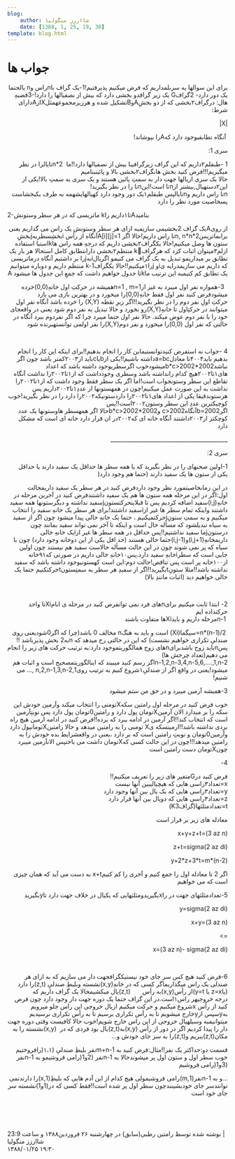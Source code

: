 ```yaml
---
blog:
    author: شااززز منگولیا
    date: [1388, 1, 25, 19, 30]
template: blog.html
---
```

# جواب ها

<div class="cnt">
<style>/*<![CDATA[*/
<!--
 /* Style Definitions */
 p.MsoNormal, li.MsoNormal, div.MsoNormal
	{mso-style-parent:"";
	margin:0cm;
	margin-bottom:.0001pt;
	mso-pagination:widow-orphan;
	font-size:12.0pt;
	font-family:"Times New Roman";
	mso-fareast-font-family:"Times New Roman";}
@page Section1
	{size:612.0pt 792.0pt;
	margin:72.0pt 90.0pt 72.0pt 90.0pt;
	mso-header-margin:35.4pt;
	mso-footer-margin:35.4pt;
	mso-paper-source:0;}
div.Section1
	{page:Section1;}
-->
/*]]>*/</style>
<p dir="rtl">براى این سوالها یه سرىلمداریم که فرض میکنیم پذیرفتیم!1-یک گراف باnراس وn یالحتما یک دور دارد- 2گرافG یک زیر گرافدو بخشى دارد که بیش از نصفیالها را دارد!-3قضیهِ هال: درگراف۲بخشى که از دو بخشِAوBتشکیل شده و هرزیرمجموعهمثلXازAداراى شرط:</p>
<p dir="rtl">|X|</p>
<div>
<p dir="rtl"> آنگاه تطابقیوجود دارد کهAرا بپوشاند!</p>
<p dir="rtl">سری 1:</p>
<p dir="rtl">1 -طبقلم۲داریم که این گراف زیرگرافیبا بیش از نصفیالها دارد!!ما  2*nتایالرا در نظر میگیریم!!!فرض کنید بخش هاىگراف۲بخشى بالا و پائینبنامیم<br/>حالا یک سرى ازیالها جهت دار به سمتِ پائین هستند و یک سرى به سمتِ بالا!یکى از این۲دستهیال,بیشتر ازnتا است!اینnتا را در نظر بگیرید!<br/>nتا راس داریم وnتایالپس طبقلم۱یک دور وجود دارد کهیالهایشهمه به طرف یکبخشاست پسخاصیت مورد نظر را دارد</p>
<p>2-ماتریسی که در هر سطر وستونش kتا۱داریم راAبنامید</p>
<p></p>
<p dir="rtl">از روىAیک گراف 2بخشیمى سازیمبه ازاى هر سطر وستونش یک راس می گذاریم یعنى براىماتریس2*n, n*nتا راس داریم!حالا اگر A[i][j]=1آنگاه از رأس iبخشِسطربهjبخشِ ستون ها وصل میکنیم!حالا یکگراف۲بخشى داریم که درجهِ همه راس هاkاستبا استفاده ازلم۳میتوان اثبات کرد که هرگرافkَ منتظم۲بخشى داراىتطابق کامل استحالا هر بار یک تطابق بر میداریمو تبدیل به یک گراف می کنیمو اگریالiبهjرا بر داشتیم آنگاه درماتریسی که داریم مى سازیمدرایه یiو jرا۱میکنیم!!حالا یکگرافk-1 منتظم داریم و دوباره میتوانیم یک تطابق کم کنیمبه این ترتیب ماkتا جدول خواهیم داشت که جمعِ این جدول ها میشود A</p>
</div>
<p dir="rtl">  3-همواره نفر اول میبرد به غیر ازn=1 , m=1همیشه در حرکتِ اول خانهِ(0,0)خرده میشودفرض کنید نفر اول فقط خانهِ(0,0)را میخورد و در بهترین بازى می بازد<br/>حرکتِ اولِ نفر دوم را در نظر بگیرید!!اگر زیرِ نقطه (X,Y) را خرده باشد آنگاه نفر اول میتوانند در حرکتِاول تا خانهِ(X,Y)رو بخورد و حالا تبدیل به نفر دوم شود یعنى در واقعجاى خود را با نفر دوم عوض میکند. حالا نفر اول حتما میبرد چرا که اگر نفردوم ببرد آنگاه در حالتى که نفر اول (0,0)را میخورد و نفر دوم(X,Y)را نفر اولمی توانستهبرنده شود</p>
<p dir="rtl"> </p>
<p dir="rtl">4 -جواب نه استفرض کنیدتوانستیماین کار را انجام بدهیم!!براى اینکه این کار را انجام بدهیم باید۴۰۰۴تا معادلa=bcداشته باشیم!!یکى ازbیاcباید از۲۰۰۳کمتر باشد چون اگر نباشدb*c&gt;2002*2002میشودخوب اگرسطریوجود داشته باشد که اعداد هاى۱تا۲۰۰۲هیچ کدام رانداشته باشد وسطری وجودداشت که از۱تا۲۰۰۲را نداشت آنگاه تقاطع این سطر وستونجواب است!اما اگر یک سطر فقط وجود داشت که از۱تا۲۰۰۲را نداشت به این صورت عمل میکنیم!چون در همهستونها از عددِ۱تا۲۰۰۲داریم پس هرستوندقیقا یکى از اعداد هاى۱تا۲۰۰۲را داردستونیکه۲۰۰۲را دارد را در نظر بگیرید!خوب کوچیکترین عددِ این سطر وستون۲۰۰۲است!!پس اگرb=2002آنگاهc&gt;2002 وb*c&gt;2002*2002حالا اگر همهسطر هاوستونها یک عدد کوچکتر از۲۰۰۳داشتند آنگاه خانه اى که۲۰۰۲در ان قرار دارد خانه اى است که مشکل دارد</p>
<p dir="rtl">__________________________________________</p>
<p dir="rtl">سری 2:</p>
<p dir="rtl"><style>/*<![CDATA[*/
<!--
 /* Style Definitions */
 p.MsoNormal, li.MsoNormal, div.MsoNormal
	{mso-style-parent:"";
	margin:0cm;
	margin-bottom:.0001pt;
	mso-pagination:widow-orphan;
	font-size:12.0pt;
	font-family:"Times New Roman";
	mso-fareast-font-family:"Times New Roman";}
@page Section1
	{size:612.0pt 792.0pt;
	margin:72.0pt 90.0pt 72.0pt 90.0pt;
	mso-header-margin:35.4pt;
	mso-footer-margin:35.4pt;
	mso-paper-source:0;}
div.Section1
	{page:Section1;}
-->
/*]]>*/</style></p>
<p dir="rtl">1-اولین صحنهاى را در نظر بگیرید که یا همه سطر ها حداقل یک سفید دارند یا حداقل یکى از ستون ها یک سفید دارند (حتما هم وجود دارد(</p>
<p dir="rtl">در این زمانخاصیتمورد نظر وجود داردفرض کنید در هر سطر یک سفید داریمحالت اول:اگر در این مرحله همه ستون ها هم یک سفید داشتندفرض کنید در آخرین مرحله در خانهِ(i,j)سفید اضافه کردیم پس تا قبلاینحرکتستونjسفید نداشته و دیگرستونها همه سفید داشتند واینکه تمام سطر ها غیر ازiسفید داشتند!براى هر سطر یک خانهِ سفید را انتخاب میکنیم و به سمتِ ستونِjحرکتمیکنیم ، حتما یک خانهِ خالى پیدا میشود چون اگر از سفید به سیاه تبدیلشود که مسأله حال است و اینکه تا آخر نمى تواند سفید بمانند چون درستونjما سفید نداشتیم!!پس حداقل در همه سطر ها غیر ازiیک خانهِ خالى داریمخانهِ(i,j+1)و(i,j-1)حتما خالى هستند (حد اقل یکى از این دوخانه وجود دارد) چون با سیاه که پر نمى شوند چون در این حالت مسأله حالاست سفید هم نیستند چون اولین جایى است که سطرiخانهِ سفید دارد.پس۱۰خانهِ خالى داریم در صورتى که۹۱خانه از۱۰۰خانه پر است پس تناقص!حالت دوم:این است کهستونیوجود داشته باشد که سفید نداشته باشد!!مثلا ستونِtبگیرید!!اگر از سفیدِ هر سطر به سمتِستونtحرکتکنیم حتما یک خالى خواهیم دید (اثبات مانندِ بالا)</p>
<p dir="rtl"> </p>
<p dir="rtl">2- ابتدا ثابت میکنیم براىnهاى فرد نمى توانفرض کنید در مرحله ى اىامXiتا واحد حرکتداده ایم<br/> n-1مرحله داریم و بایدXiها متفاوت باشند</p>
<p dir="rtl"> n*(n-1)/2=سیگما(Xi) است و باید به هنگn مخالف 0 باشد(چرا که اگر0شودیعنى روى صندلىِ تکرارى خواهیم نشست) که این در حالتى رخ میدهد که nبه2 بخش پذیرباشد !! پسnباید زوج باشدبراىnهاى زوج همالگوریتموجود دارد:به ترتیب حرکت هاى زیر را انجام مى دهیم(تعداد چرخش ها)<br/>n-1,2,n-3,4,n-5,6,....,1,n-2اگر رسم کنید میبیند که اینالگوریتمصحیح است و اثبات هم میشود!یعنى در واقع اگر از صندلىِ۱شروع کنیم به ترتیب روى1,n,2,n-1,3,n-2 ,… مى شنیم!</p>
<p dir="rtl">3-همیشه آرمین میبرد و در حق من ستم میشود</p>
<p dir="rtl">خوب فرض کنید در مرحله اول رامتین سکهXتومنى را انتخاب میکند وآرمین خودش این سکه را بر میدارد الان آرمینXتومان پول دارد و رامتین0تومان پول دارد پس نوبتِآرمین است که انتخاب کند!!اگر آرمین در ادامه ببرد که برده!!فرض کنید در ادامه ارمین هیچ راه بردى نداشته باشد!!ارمینسکه یX تومنى را به رامتین میدهد و حالا رامتینXتومانپول دارد وآرمین0تومان و نوبتِ رامتین است که بر دارد ،یعنى در واقعشرایط بده خودش را به رامتین میدهد!!!چون در این حالت کسى کهXتومان داشت می باختپس الانآرمین میبرد چونXتومان دست رامتین است</p>
<p dir="rtl">4-</p>
<p dir="rtl">فرض کنید درGمتغیر هاى زیر را تعریف میکنیم!!<br/>x=تعداد۳راسى هایى که هیچیالیبین آنها نیست<br/>y=تعداد۳راسى هایى که یک یال بین آنها وجود دارد<br/>z=تعداد۳راسى هایى که دویال بین آنها قرار دارد<br/>t=تعدادمثلثها(گرافK3)</p>
<p dir="rtl">معادله های زیر بر قرار است</p>
<p dir="rtl">x+y+z+t=(3 az n)</p>
<p dir="rtl">z+t=sigma(2 az di)</p>
<p dir="rtl">y+2*z+3*t=m*(n-2)</p>
<p dir="rtl">اگر 2 تا معادله اول را جمع کنیم و آخری را کم کنیمx+t به دست می آید که همان چیزی است که می خواهیم</p>
<p dir="rtl">5-تعدادمثلثهاى جهت در راxبگیریدومثلثهایى که یکیال در خلاف جهت دارد تاyبگیرید</p>
<p dir="rtl">y=sigma(2 az di)</p>
<p dir="rtl">x+y=(3 az n)</p>
<p dir="rtl">=&gt;</p>
<p dir="rtl">x=(3 az n)- sigma(2 az di)</p>
<p dir="rtl"> </p>
<p dir="rtl">6-فرض کنید هیچ کس سر جاى خود نیستیکگرافجهت دار مى سازیم که به ازاى هر صندلى یک راس میگذاریماگر کسى که در خانهِ(x,y)نشسته وبلیطِ صندلىِ (z,t)را دارد (یاz=x یا y=t)از رأس(x,y)به رأس       (z,t)یال میکشیمحالا یک گراف داریم که درجه خروجیهر راس۱است.در این گراف حتما یک دوره جهت دار وجود دارد چون فرض کنید از رأس xشروع میکنیم و حرکت میکنیم ازیال خروجى این راس جلو میرویم بهyسپس ازyخارج میشویم تا به رأس تکرارى برسیم تا به رأس تکرارى نرسیدیم میتوانیمبه وسیلهیال خروجى از این راس خارج شویم!خوب حالا کافیست وقتى دوره جهت دار را پیدا کردیم اگر در دور از رأس (x,y)به(z,t)یال بود فردى که در  (x,y)نشسته را به مکان(z,t)ببریم و(z,t)را به سر جاى خودش و...</p>
<p dir="rtl">قسمت دو:حداکثر یک نفر!!مثال:فرض کنید به m+n-1نفر بلیطِ صندلىِ (۱،۱(رافروختیم<br/>خوب سطر اول و ستون اول پر میشوندحالا به n-1نفر (2و1(رامی فروشیمو به n-1نفر (3و1(رامی فروشیم</p>
<p dir="rtl">...و به n-1نفر(1,m)رامی فروشیمولى هیچ کدام از این آدم هایى که بلیطِ(1,x)را دارندنمی توانندسر جاى خودبشینندچون سطر اول پر شده است!!فقط کسى که در(1و1)نشسته سر جاى خود است</p>
<p></p>
<p dir="rtl"> </p>
<p dir="rtl"> </p>
<div class="postDesc">نوشته شده توسط رامتین رطبی(سابق) در چهارشنبه ۲۶ فروردین۱۳۸۸ و ساعت 23:9 
	 |</div>
</div>

<div class="blog-info">
    <div class="blog-author">شااززز منگولیا</div>
    <div class="blog-date">۱۳۸۸/۰۱/۲۵ ۱۹:۳۰</div>
</div>

